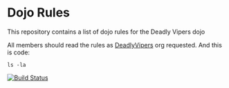 Dojo Rules
==========

This repository contains a list of dojo rules for the Deadly Vipers dojo

All members should read the rules as [DeadlyVipers](https://github.com/deadlyvipers) org requested.
And this is code:
```
ls -la
```

[![Build Status](https://secure.travis-ci.org/rails/arel.svg?branch=master)](http://travis-ci.org/rails/arel)
